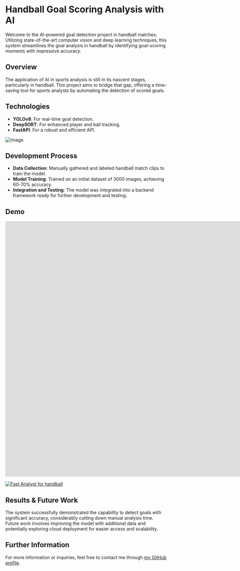 # Handball Goal Scoring Analysis with AI

Welcome to the AI-powered goal detection project in handball matches. Utilizing state-of-the-art computer vision and deep learning techniques, this system streamlines the goal analysis in handball by identifying goal-scoring moments with impressive accuracy.

## Overview
The application of AI in sports analysis is still in its nascent stages, particularly in handball. This project aims to bridge that gap, offering a time-saving tool for sports analysts by automating the detection of scored goals.

## Technologies
- **YOLOv8**: For real-time goal detection.
- **DeepSORT**: For enhanced player and ball tracking.
- **FastAPI**: For a robust and efficient API.

![image](https://github.com/ignaciogomenuka/Fast_final/assets/103946112/4c147c09-eced-47d8-bdd9-c03fcf58f642)


## Development Process
- **Data Collection**: Manually gathered and labeled handball match clips to train the model.
- **Model Training**: Trained on an initial dataset of 3000 images, achieving 60-70% accuracy.
- **Integration and Testing**: The model was integrated into a backend framework ready for further development and testing.

## Demo

<iframe width="1903" height="796" src="https://www.youtube.com/embed/T12SivSE81I" title="Fast Analyst for Handball | Lewagon Data Science bootcamp" frameborder="0" allow="accelerometer; autoplay; clipboard-write; encrypted-media; gyroscope; picture-in-picture; web-share" referrerpolicy="strict-origin-when-cross-origin" allowfullscreen></iframe>

[![Fast Analyst for handball](https://img.youtube.com/vi/T12SivSE81I&ab_channel=Ignacio/cover.jpg)](https://www.youtube.com/watch?v=T12SivSE81I&ab_channel=Ignacio)

## Results & Future Work
The system successfully demonstrated the capability to detect goals with significant accuracy, considerably cutting down manual analysis time. Future work involves improving the model with additional data and potentially exploring cloud deployment for easier access and scalability.


## Further Information
For more information or inquiries, feel free to contact me through [my GitHub profile](https://github.com/FelipeCoder23).


